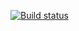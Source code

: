 [![Build status](https://ci.appveyor.com/api/projects/status/305fouwyj4fpuoye?svg=true)](https://ci.appveyor.com/project/Artem-Kukin/ajs-container-map)
